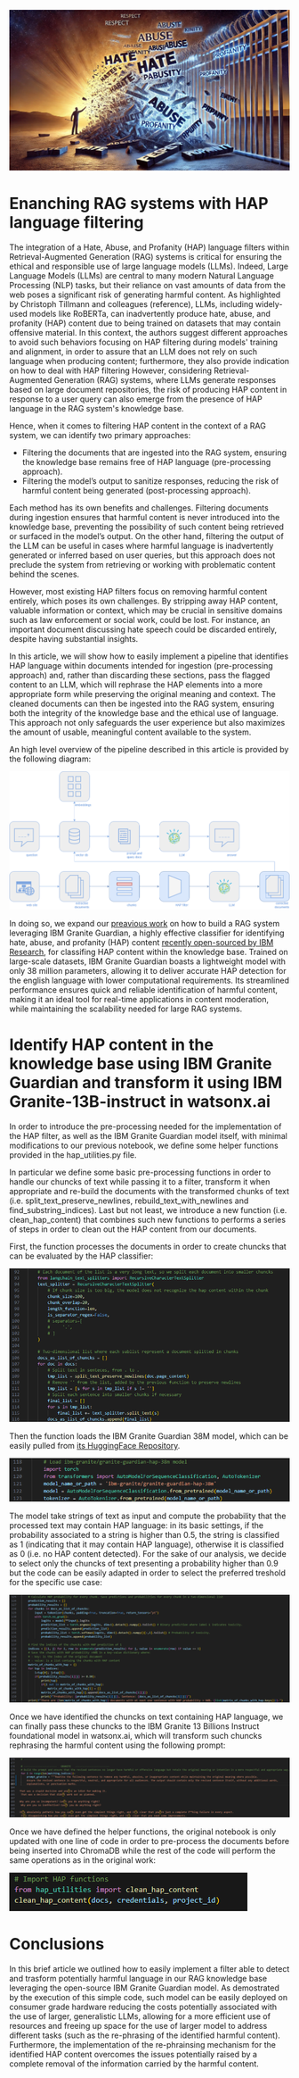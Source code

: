 ![An allegorical filter for HAP content](./images/cover.png)

# Enanching RAG systems with HAP language filtering

The integration of a Hate, Abuse, and Profanity (HAP) language filters within Retrieval-Augmented Generation (RAG) systems is critical for ensuring the ethical and responsible use of large language models (LLMs).
Indeed, Large Language Models (LLMs) are central to many modern Natural Language Processing (NLP) tasks, but their reliance on vast amounts of data from the web poses a significant risk of generating harmful content. As highlighted by Christoph Tillmann and colleagues (reference), LLMs, including widely-used models like RoBERTa, can inadvertently produce hate, abuse, and profanity (HAP) content due to being trained on datasets that may contain offensive material​. In this context, the authors suggest different approaches to avoid such behaviors focusing on HAP filtering during models' training and alignment, in order to assure that an LLM does not rely on such language when producing content; furthermore, they also provide indication on how to deal with HAP filtering 
However, considering Retrieval-Augmented Generation (RAG) systems, where LLMs generate responses based on large document repositories, the risk of producing HAP content in response to a user query can also emerge from the presence of HAP language in the RAG system's knowledge base.

Hence, when it comes to filtering HAP content in the context of a RAG system, we can identify two primary approaches:

- Filtering the documents that are ingested into the RAG system, ensuring the knowledge base remains free of HAP language (pre-processing approach).
- Filtering the model’s output to sanitize responses, reducing the risk of harmful content being generated (post-processing approach).

Each method has its own benefits and challenges. Filtering documents during ingestion ensures that harmful content is never introduced into the knowledge base, preventing the possibility of such content being retrieved or surfaced in the model’s output. On the other hand, filtering the output of the LLM can be useful in cases where harmful language is inadvertently generated or inferred based on user queries, but this approach does not preclude the system from retrieving or working with problematic content behind the scenes.

However, most existing HAP filters focus on removing harmful content entirely, which poses its own challenges. By stripping away HAP content, valuable information or context, which may be crucial in sensitive domains such as law enforcement or social work, could be lost. For instance, an important document discussing hate speech could be discarded entirely, despite having substantial insights.

In this article, we will show how to easily implement a pipeline that identifies HAP language within documents intended for ingestion (pre-processing approach) and, rather than discarding these sections, pass the flagged content to an LLM, which will rephrase the HAP elements into a more appropriate form while preserving the original meaning and context. The cleaned documents can then be ingested into the RAG system, ensuring both the integrity of the knowledge base and the ethical use of language. This approach not only safeguards the user experience but also maximizes the amount of usable, meaningful content available to the system.

An high level overview of the pipeline described in this article is provided by the following diagram:

![Pipeline diagram](./images/diagram.png)

In doing so, we expand our [preavious work](https://github.com/matteorinalduzzi/RAG-with-watsonx) on how to build a RAG system leveraging IBM Granite Guardian, a highly effective classifier for identifying hate, abuse, and profanity (HAP) content [recently open-sourced by IBM Research](https://research.ibm.com/blog/efficient-llm-hap-detector), for classifing HAP content within the knowledge base. Trained on large-scale datasets, IBM Granite Guardian boasts a lightweight model with only 38 million parameters, allowing it to deliver accurate HAP detection for the english language with lower computational requirements. Its streamlined performance ensures quick and reliable identification of harmful content, making it an ideal tool for real-time applications in content moderation, while maintaining the scalability needed for large RAG systems. 

# Identify HAP content in the knowledge base using IBM Granite Guardian and transform it using IBM Granite-13B-instruct in watsonx.ai

In order to introduce the pre-processing needed for the implementation of the HAP filter, as well as the IBM Granite Guardian model itself, with minimal modifications to our previous notebook, we define some helper functions provided in the hap_utilities.py file.

In particular we define some basic pre-processing functions in order to handle our chuncks of text while passing it to a filter, transform it when appropriate and re-build the documents with the transformed chunks of text (i.e. split_text_preserve_newlines, rebuild_text_with_newlines and find_substring_indices). Last but not least, we introduce a new function (i.e. clean_hap_content) that combines such new functions to performs a series of steps in order to clean out the HAP content from our documents.

First, the function processes the documents in order to create chuncks that can be evaluated by the HAP classifier:

![Fig.1 - Split documents in chunks](./images/fig1.png)

Then the function loads the IBM Granite Guardian 38M model, which can be easily pulled from [its HuggingFace Repository](https://huggingface.co/ibm-granite/granite-guardian-hap-38m).

![Fig.2 - Load IBM Granite Guardian](./images/fig2.png)

The model take strings of text as input and compute the probability that the processed text may contain HAP language: in its basic settings, if the probability associated to a string is higher than 0.5, the string is classified as 1 (indicating that it may contain HAP language), otherwise it is classified as 0 (i.e. no HAP content detected). For the sake of our analysis, we decide to select only the chuncks of text presenting a probability higher than 0.9 but the code can be easily adapted in order to select the preferred treshold for the specific use case:

![Fig.3 - Classify HAP content with IBM Granite Guardian](./images/fig3.png)

Once we have identified the chuncks on text containing HAP language, we can finally pass these chuncks to the IBM Granite 13 Billions Instruct foundational model in watsonx.ai, which will transform such chuncks rephrasing the harmful content using the following prompt:

![Fig.4 - Transform the harmful content while maintaining information](./images/fig4.png)

Once we have defined the helper functions, the original notebook is only updated with one line of code in order to pre-process the documents before being inserted into ChromaDB while the rest of the code will perform the same operations as in the original work:

![Fig.5 - HAP filtering function call](./images/fig5.png)

# Conclusions

In this brief article we outlined how to easily implement a filter able to detect and trasform potentially harmful language in our RAG knowledge base leveraging the open-source IBM Granite Guardian model. As demostrated by the execution of this simple code, such model can be easily deployed on consumer grade hardware reducing the costs potentially associated with the use of larger, generalistic LLMs, allowing for a more efficient use of resources and freeing up space for the use of larger model to address different tasks (such as the re-phrasing of the identified harmful content). Furthermore, the implementation of the re-phrainsing mechanism for the identified HAP content overcomes the issues potentially raised by a complete removal of the information carried by the harmful content.
